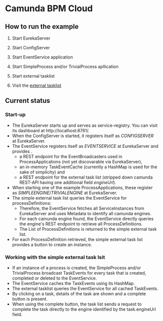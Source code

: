 # Camunda BPM Cloud

## How to run the example

1. Start EurekaServer

2. Start ConfigServer

3. Start EventService application

4. Start SimpleProcess and/or TrivialProcess apllication

5. Start external tasklist

6. Visit the [external tasklist](http:localhost:1338)

## Current status

### Start-up

* The EurekaServer starts up and serves as service-registry. You can visit its dashboard at http://localhost:8761/.
* When the ConfigServer is started, it registers itself as _CONFIGSERVER_ at EurekaServer.
* The EventService registers itself as _EVENTSERVICE_ at EurekaServer and provides .
    * a REST endpoint for the EventBroadcasters used in ProcessApplications (not yet discovarable via EurekaServer),
    * an in-memory TaskEventCache (currently a HashMap is used for the sake of simplicity) and
    * a REST endpoint for the external task list (stripped down camunda REST-API having one additional field _engineUrl_).
* When starting one of the example ProcessApplications, these register as _SIMPLEENGINE_/_TRIVIALENGINE_ at EurekaServer.
* The simple external task list queries the EventService for processDefinitions:
    * Therefore, the EventService fetches all ServiceInstances from EurekaServer and uses Metadata to identify all camunda engines.
    * For each camunda engine found, the EventService directly queries the engine's REST endpoint to retrieve all ProcessDefinitions.
    * The List of ProcessDefinitions is returned to the simple external task list.
* For each ProcessDefinition retrieved, the simple external task list provides a button to create an instance.

### Working with the simple external task lsit

* If an instance of a process is created, the SimpleProcess and/or TrivialProcess broadcast TaskEvents for every task that is created, completed or deleted to the EventService.
* The EventService caches the TaskEvents using its HashMap.
* The external tasklist queries the EventService for all cached TaskEvents.
* By clicking on a task, details of the task are shown and a complete button is present.
* When using the complete button, the task list sends a request to complete the task directly to the engine identified by the task.engineUrl field.

